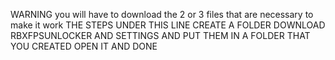 WARNING you will have to download the 2 or 3 files that are necessary to make it work
THE STEPS UNDER THIS LINE
CREATE A FOLDER
DOWNLOAD RBXFPSUNLOCKER AND SETTINGS AND PUT THEM IN A FOLDER THAT YOU CREATED
OPEN IT AND DONE
